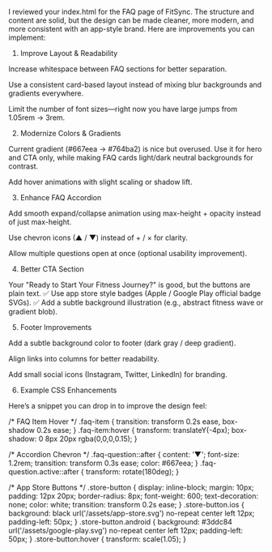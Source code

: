 I reviewed your index.html for the FAQ page of FitSync. The structure and content are solid, but the design can be made cleaner, more modern, and more consistent with an app-style brand. Here are improvements you can implement:

1. Improve Layout & Readability

Increase whitespace between FAQ sections for better separation.

Use a consistent card-based layout instead of mixing blur backgrounds and gradients everywhere.

Limit the number of font sizes—right now you have large jumps from 1.05rem → 3rem.

2. Modernize Colors & Gradients

Current gradient (#667eea → #764ba2) is nice but overused.
Use it for hero and CTA only, while making FAQ cards light/dark neutral backgrounds for contrast.

Add hover animations with slight scaling or shadow lift.

3. Enhance FAQ Accordion

Add smooth expand/collapse animation using max-height + opacity instead of just max-height.

Use chevron icons (▲ / ▼) instead of + / × for clarity.

Allow multiple questions open at once (optional usability improvement).

4. Better CTA Section

Your "Ready to Start Your Fitness Journey?" is good, but the buttons are plain text.
✅ Use app store style badges (Apple / Google Play official badge SVGs).
✅ Add a subtle background illustration (e.g., abstract fitness wave or gradient blob).

5. Footer Improvements

Add a subtle background color to footer (dark gray / deep gradient).

Align links into columns for better readability.

Add small social icons (Instagram, Twitter, LinkedIn) for branding.

6. Example CSS Enhancements

Here’s a snippet you can drop in to improve the design feel:

/* FAQ Item Hover */
.faq-item {
  transition: transform 0.2s ease, box-shadow 0.2s ease;
}
.faq-item:hover {
  transform: translateY(-4px);
  box-shadow: 0 8px 20px rgba(0,0,0,0.15);
}

/* Accordion Chevron */
.faq-question::after {
  content: '▼';
  font-size: 1.2rem;
  transition: transform 0.3s ease;
  color: #667eea;
}
.faq-question.active::after {
  transform: rotate(180deg);
}

/* App Store Buttons */
.store-button {
  display: inline-block;
  margin: 10px;
  padding: 12px 20px;
  border-radius: 8px;
  font-weight: 600;
  text-decoration: none;
  color: white;
  transition: transform 0.2s ease;
}
.store-button.ios {
  background: black url('/assets/app-store.svg') no-repeat center left 12px;
  padding-left: 50px;
}
.store-button.android {
  background: #3ddc84 url('/assets/google-play.svg') no-repeat center left 12px;
  padding-left: 50px;
}
.store-button:hover {
  transform: scale(1.05);
}